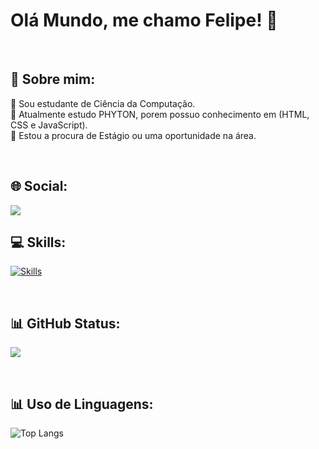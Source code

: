 # Olá Mundo, me chamo Felipe! 👋

<br>

## 💫 Sobre mim:
🔭 Sou estudante de Ciência da Computação.<br>
🌱 Atualmente estudo PHYTON, porem possuo conhecimento em (HTML, CSS e JavaScript).<br>
🤝 Estou a procura de Estágio ou uma oportunidade na área.

<br>


## 🌐 Social:
<a href="https://www.linkedin.com/in/felipe-pereira-35a55ab7/" target="_blank">
    <img src="https://devicons.dev.br/icons?icon=LinkedIn&theme=light">
</a> 



## 💻 Skills:
[![Skills](https://devicons.dev.br/icons?icon=HTML,CSS,Bootstrap,JavaScript,Git,Python,MySQL&theme=light)](https://devicons.dev.br/)

<br>
          
## 📊 GitHub Status:
![](https://github-readme-streak-stats.herokuapp.com/?user=fsilvapereira94&theme=highcontrast&hide_border=false)

<br>

## 📊 Uso de Linguagens:
![Top Langs](https://github-readme-stats-git-masterrstaa-rickstaa.vercel.app/api/top-langs/?username=fsilvapereira94&bg_color=000&border_color=fff&title_color=fff&text_color=FFF)




<!-- Proudly created with GPRM ( https://gprm.itsvg.in ) -->
